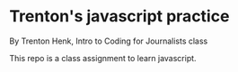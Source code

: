 # Trenton's javascript practice

By Trenton Henk, Intro to Coding for Journalists class

This repo is a class assignment to learn javascript.
